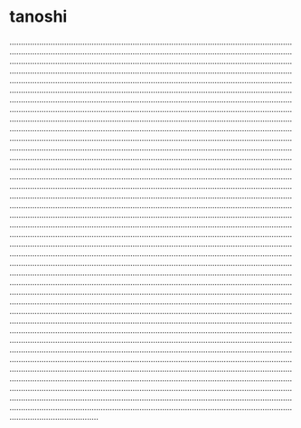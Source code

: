 # tanoshi

...........................................................................................................................................................................................................................................................................................................................................................................................................................................................................................................................................................................................................................................................................................................................................................................................................................................................................................................................................................................................................................................................................................................................................................................................................................................................................................................................................................................................................................................................................................................................................................................................................................................................................................................................................................................................................................................................................................................................................................................................................................................................................................................................................................................................................................................................................................................................................................................................................................................................................................................................................................................................................................................................................................................................................................................................................................................................................................................................................................................................................................................................................................................................................................................................................................................................................................................................................................................................................................................................................................................................................................................................................................................................................................................................................................................................................................................................................................................................................................................................................................................................................................................................................................................................................................................................................................................................................................................................................................................................................................................................................................................................................................................................................................................................................................................................................................................................................................................................................................................................................................................................................